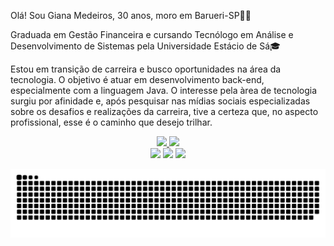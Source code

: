 <p>Olá! Sou Giana Medeiros, 30 anos, moro em Barueri-SP🙋‍♀️</p> 
<p>
    Graduada em Gestão Financeira e cursando Tecnólogo em Análise e Desenvolvimento de Sistemas pela Universidade Estácio de Sá🎓 </p>
    
    
  <p>
    Estou em transição de carreira e busco oportunidades na área da tecnologia. O objetivo é atuar em desenvolvimento 
    back-end, especialmente com a linguagem Java.   
    O interesse pela àrea de tecnologia surgiu por afinidade e, após pesquisar nas mídias sociais especializadas sobre os desafios e realizações da carreira,       tive a certeza que, no aspecto profissional, esse é o caminho que desejo trilhar. 
   
  </p>


<div align="center">
  <a href="https://github.com/MedeirosGiana">
  <img height="160em" src="https://github-readme-stats.vercel.app/api?username=MedeirosGiana&show_icons=true&theme=dracula&include_all_commits=true&count_private=true"/>
  <img height="160em" src="https://github-readme-stats.vercel.app/api/top-langs/?username=MedeirosGiana&layout=compact&langs_count=7&theme=dracula"/>
</div>

<div align="center">
  <a href = "mailto:gianamedeiros.00510@gmail.com"><img src="https://img.shields.io/badge/-Gmail-%23333?style=for-the-badge&logo=gmail&logoColor=white" target="_blank"></a>
  <a href="https://www.linkedin.com/in/giana-medeiros-57147a18b/" target="_blank"><img src="https://img.shields.io/badge/-LinkedIn-%230077B5?style=for-the-badge&logo=linkedin&logoColor=white" target="_blank"></a> 
  <a href="https://instagram.com/gianalaura5" target="_blank"><img src="https://img.shields.io/badge/-Instagram-%23E4405F?style=for-the-badge&logo=instagram&logoColor=white" target="_blank"></a>
    
   
![Snake animation](https://github.com/ellen2121/ellen2121/blob/output/github-contribution-grid-snake.svg)
    



 
